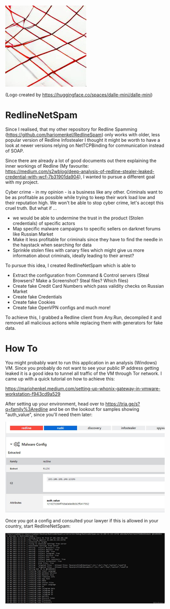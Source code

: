 ![alt text](https://github.com/hariomenkel/RedlineNetSpam/blob/main/logo.png?raw=true)

(Logo created by https://huggingface.co/spaces/dalle-mini/dalle-mini)
# RedlineNetSpam

Since I realised, that my other repository for Redline Spamming (https://github.com/hariomenkel/RedlineSpam) only works with older, less popular version of Redline Infostealer I thought it might be worth to have a look at newer versions relying on NetTCPBinding for communication instead of SOAP.

Since there are already a lot of good documents out there explaining the inner workings of Redline (My favourite: https://medium.com/s2wblog/deep-analysis-of-redline-stealer-leaked-credential-with-wcf-7b31901da904), I wanted to pursue a different goal with my project.

Cyber crime - in my opinion - is a business like any other. Criminals want to be as profitable as possible while trying to keep their work load low and their reputation high. We won't be able to stop cyber crime, let's accept this cruel truth. But what if ...

- we would be able to undermine the trust in the product (Stolen credentials) of specific actors
- Map specific malware campaigns to specific sellers on darknet forums like Russian Market
- Make it less profitable for criminals since they have to find the needle in the haystack when searching for data
- Sprinkle stolen files with canary files which might give us more information about criminals, ideally leading to their arrest?

To pursue this idea, I created RedlineNetSpam which is able to
- Extract the configuration from Command & Control servers (Steal Browsers? Make a Screenshot? Steal files? Which files)
- Create fake Credit Card Numbers which pass validity checks on Russian Market
- Create fake Credentials
- Create fake Cookies
- Create fake OpenVPN configs
and much more!

To achieve this, I grabbed a Redline client from Any.Run, decompiled it and removed all malicious actions while replacing them with generators for fake data.

# How To
You might probably want to run this application in an analysis (Windows) VM. Since you probably do not want to see your public IP address getting leaked it is a good idea to tunnel all traffic of the VM through Tor network. I came up with a quick tutorial on how to achieve this:

https://mariohenkel.medium.com/setting-up-whonix-gateway-in-vmware-workstation-f943cd9a529

After setting up your environment, head over to https://tria.ge/s?q=family%3Aredline and be on the lookout for samples showing "auth_value", since you'll need them later:

![alt text](https://github.com/hariomenkel/RedlineNetSpam/blob/main/hatching.jpg?raw=true)

Once you got a config and consulted your lawyer if this is allowed in your country, start RedlineNetSpam:

![alt text](https://github.com/hariomenkel/RedlineNetSpam/blob/main/running.jpg?raw=true)
